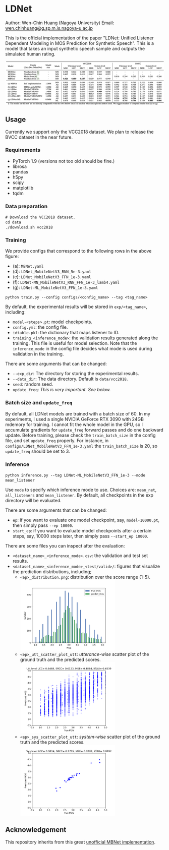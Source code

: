 # LDNet

Author: Wen-Chin Huang (Nagoya University)
Email: wen.chinhuang@g.sp.m.is.nagoya-u.ac.jp

This is the official implementation of the paper "LDNet: Unified Listener Dependent Modeling in MOS Prediction for Synthetic Speech". This is a model that takes an input synthetic speech sample and outputs the simulated human rating.

![Results](./imgs/results.png)

## Usage

Currently we support only the VCC2018 dataset. We plan to release the BVCC dataset in the near future.

### Requirements

- PyTorch 1.9 (versions not too old should be fine.)
- librosa
- pandas
- h5py
- scipy
- matplotlib
- tqdm

### Data preparation

```
# Download the VCC2018 dataset.
cd data
./download.sh vcc2018
```

### Training

We provide configs that correspond to the following rows in the above figure:

- (a): `MBNet.yaml`
- (d): `LDNet_MobileNetV3_RNN_5e-3.yaml`
- (e): `LDNet_MobileNetV3_FFN_1e-3.yaml`
- (f): `LDNet-MN_MobileNetV3_RNN_FFN_1e-3_lamb4.yaml`
- (g): `LDNet-ML_MobileNetV3_FFN_1e-3.yaml`

```
python train.py --config configs/<config_name> --tag <tag_name>
```

By default, the experimental results will be stored in `exp/<tag_name>`, including:

- `model-<steps>.pt`: model checkpoints.
- `config.yml`: the config file.
- `idtable.pkl`: the dictionary that maps listener to ID.
- `training_<inference_mode>`: the validation results generated along the training. This file is useful for model selection. Note that the `inference_mode` in the config file decides what mode is used during validation in the training.

There are some arguments that can be changed:

- `--exp_dir`: The directory for storing the experimental results.
- `--data_dir`: The data directory. Default is `data/vcc2018`.
- `seed`: random seed.
- `update_freq`: *This is very important. See below.* 

### Batch size and `update_freq`

By default, all LDNet models are trained with a batch size of 60. In my experiments, I used a single NVIDIA GeForce RTX 3090 with 24GB mdemory for training. I cannot fit the whole model in the GPU, so I accumulate gradients for `update_freq` forward passes and do one backward update. Before training, please check the `train_batch_size` in the config file, and set `update_freq` properly. For instance, in `configs/LDNet_MobileNetV3_FFN_1e-3.yaml` the `train_batch_size` is 20, so `update_freq` should be set to 3.

### Inference

```
python inference.py --tag LDNet-ML_MobileNetV3_FFN_1e-3 --mode mean_listener
```

Use `mode` to specify which inference mode to use. Choices are: `mean_net`, `all_listeners` and `mean_listener`. By default, all checkpoints in the exp directory will be evaluated.

There are some arguments that can be changed:

- `ep`: if you want to evaluate one model checkpoint, say, `model-10000.pt`, then simply pass `--ep 10000`.
- `start_ep`: if you want to evaluate model checkpoints after a certain steps, say, 10000 steps later, then simply pass `--start_ep 10000`.

There are some files you can inspect after the evaluation:

- `<dataset_name>_<inference_mode>.csv`: the validation and test set results.
- `<dataset_name>_<inference_mode>_<test/valid>/`: figures that visualize the prediction distributions, including;
    - `<ep>_distribution.png`: distribution over the score range (1-5).  
        <img src="imgs/60000_distribution.png" width="300"/>
    - `<ep>_utt_scatter_plot_utt`: _utterance-wise_ scatter plot of the ground truth and the predicted scores.  
        <img src="imgs/60000_utt_scatter_plot_utt.png" width="300"/>
    - `<ep>_sys_scatter_plot_utt`: _system-wise_ scatter plot of the ground truth and the predicted scores.  
        <img src="imgs/60000_sys_scatter_plot_utt.png" width="300"/>

## Acknowledgement

This repository inherits from this great [unofficial MBNet implementation](https://github.com/sky1456723/Pytorch-MBNet).
